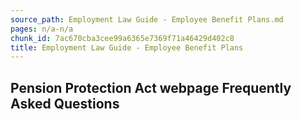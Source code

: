 ```yaml
---
source_path: Employment Law Guide - Employee Benefit Plans.md
pages: n/a-n/a
chunk_id: 7ac670cba3cee99a6365e7369f71a46429d402c8
title: Employment Law Guide - Employee Benefit Plans
---
```

## Pension Protection Act webpage Frequently Asked Questions
